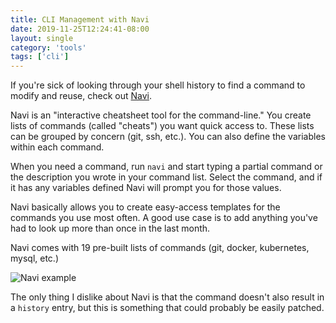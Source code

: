 ```yaml
---
title: CLI Management with Navi
date: 2019-11-25T12:24:41-08:00
layout: single
category: 'tools'
tags: ['cli']
---
```


If you're sick of looking through your shell history to find a command to modify and reuse, check out [Navi](https://github.com/denisidoro/navi).

Navi is an "interactive cheatsheet tool for the command-line." You create lists of commands (called "cheats") you want quick access to. These lists can be grouped by concern (git, ssh, etc.). You can also define the variables within each command. 

When you need a command, run `navi` and start typing a partial command or the description you wrote in your command list. Select the command, and if it has any variables defined Navi will prompt you for those values.

Navi basically allows you to create easy-access templates for the commands you use most often. A good use case is to add anything you've had to look up more than once in the last month.

Navi comes with 19 pre-built lists of commands (git, docker, kubernetes, mysql, etc.)

![Navi example](https://user-images.githubusercontent.com/3226564/67864139-ebbcbf80-fb03-11e9-9abb-8e6664f77915.gif)

The only thing I dislike about Navi is that the command doesn't also result in a `history` entry, but this is something that could probably be easily patched.